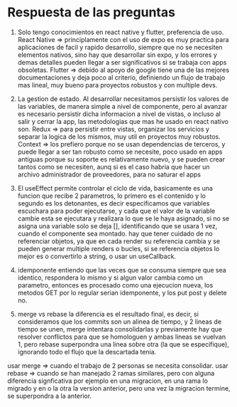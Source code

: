 # Respuesta de las preguntas

1. Solo tengo conocimientos en react native y flutter, 
preferencia de uso.
React Native => principlamente con el uso de expo es muy practica para aplicaciones de facil y rapido desarrollo, siempre que no se necesiten elementos nativos, sino hay que desarrollar sin expo, y los errores y demas detalles pueden llegar a ser significativos si se trabaja con apps obsoletas.
Flutter => debido al apoyo de google tiene una de las mejores documentaciones y deja poco al criterio, definiendo un flujo de trabajo mas lineal, muy bueno para proyectos robustos y con multiple devs.


2. La gestion de estado.
Al desarrollar necesitamos persistir los valores de las variables, de manera simple a nivel de componente, pero al avanzar es necesario persistir dicha informacion a nivel de vistas, o incluso al salir y cerrar la app, las metodologias que mas he usado en react nativo son.
Redux => para persistir entre vistas, organizar los servicios y separar la logica de los mismos, muy util en proyectos muy robustos. 
Context => los prefiero porque no se usan dependencias de terceros, y puede llegar a ser tan robusto como se necesite, poco usado en apps antiguas porque su soporte es relativamente nuevo, y se pueden crear tantos como se necesiten, aunq si es el caso habria que hacer un archivo administrador de proveedores, para no saturar el apps

3. El useEffect permite controlar el ciclo de vida, basicamente es una funcion que recibe 2 parametros, lo primero es el contenido y lo segundo es los detonantes, es decir especificamos que variables escuchara para poder ejecutarse, y cada que el valor de la variable cambie esta se ejecutara y realizara lo que se le haya asignado, si no se asigna una variable solo se deja [], identificando que se usara 1 vez, cuando el componente sea montado.
hay que tener cuidado de no referenciar objetos, ya que en cada render su referencia cambia y se pueden generar multiple renders o bucles, si se referencia objetos lo mejor es o convertirlo a string, o usar un useCallback.

4. idemponente entiendo que las veces que se consuma siempre que sea identico, respondera lo mismo y si algun valor cambia como un parametro, entonces es procesado como una ejecucion nueva, los metodos GET por lo regular serian idemponente, y los put post y delete no. 

5. merge vs rebase
la diferencia es el resultado final, es decir, si consideramos que los commits son un alinea de tiempo, y 2 lineas de tiempo se unen, merge intentara consolidarlas y previamente hay que resolver conflictos para que se homologuen y ambas lineas se vuelvan 1, pero rebase superpondra una linea sobre otra (la que se especifique), ignorando todo el flujo que la descartada tenia.

usar merge => cuando el trabajo de 2 personas se necesita consolidar.
usar rebase => cuando se han manejado 2 ramas similares, pero con alguna diferencia signficativa por ejemplo en una migracion, en una rama lo migrado y en o la otra la version anterior, pero una vez la migracion termine, se superpondra a la anterior.